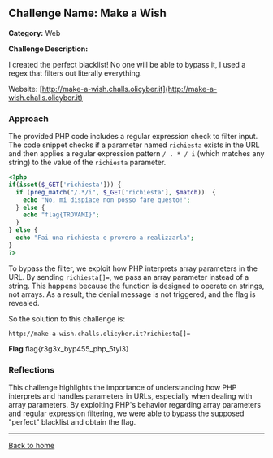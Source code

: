 ## Challenge Name: Make a Wish
**Category:** Web

**Challenge Description:**

I created the perfect blacklist! No one will be able to bypass it, I used a regex that filters out literally everything.

Website: [http://make-a-wish.challs.olicyber.it](http://make-a-wish.challs.olicyber.it)

### Approach

The provided PHP code includes a regular expression check to filter input. The code snippet checks if a parameter named `richiesta` exists in the URL and then applies a regular expression pattern `/ . * / i` (which matches any string) to the value of the `richiesta` parameter.

```php
<?php
if(isset($_GET['richiesta'])) {
  if (preg_match("/.*/i", $_GET['richiesta'], $match))  {
    echo "No, mi dispiace non posso fare questo!";
  } else {
    echo "flag{TROVAMI}";
  }
} else {
  echo "Fai una richiesta e provero a realizzarla";
}
?>
```

To bypass the filter, we exploit how PHP interprets array parameters in the URL. By sending `richiesta[]=`, we pass an array parameter instead of a string. This happens because the function is designed to operate on strings, not arrays. As a result, the denial message is not triggered, and the flag is revealed.

So the solution to this challenge is: 

```
http://make-a-wish.challs.olicyber.it?richiesta[]=
```

**Flag**
flag{r3g3x_byp455_php_5tyl3}  

### Reflections

This challenge highlights the importance of understanding how PHP interprets and handles parameters in URLs, especially when dealing with array parameters. By exploiting PHP's behavior regarding array parameters and regular expression filtering, we were able to bypass the supposed "perfect" blacklist and obtain the flag.

---
<a href="/olicyber-training/main.md" class="btn">Back to home</a>


